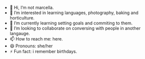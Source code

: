 - 👋 Hi, I’m not marcella.
- 👀 I’m interested in learning languages, photography, baking and horticulture.
- 🌱 I’m currently learning setting goals and commiting to them.
- 💞️ I’m looking to collaborate on conversing with people in another langauge.
- 📫 How to reach me: here.
- 😄 Pronouns: she/her
- ⚡ Fun fact: i remember birthdays.

<!---
notmarcella/notmarcella is a ✨ special ✨ repository because its `README.md` (this file) appears on your GitHub profile.
You can click the Preview link to take a look at your changes.
--->
